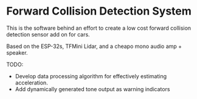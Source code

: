 Forward Collision Detection System
====================

This is the software behind an effort to create a low cost forward collision detection sensor add on for cars. 

Based on the ESP-32s, TFMini Lidar, and a cheapo mono audio amp + speaker.

TODO:
- Develop data processing algorithm for effectively estimating acceleration.
- Add dynamically generated tone output as warning indicators


